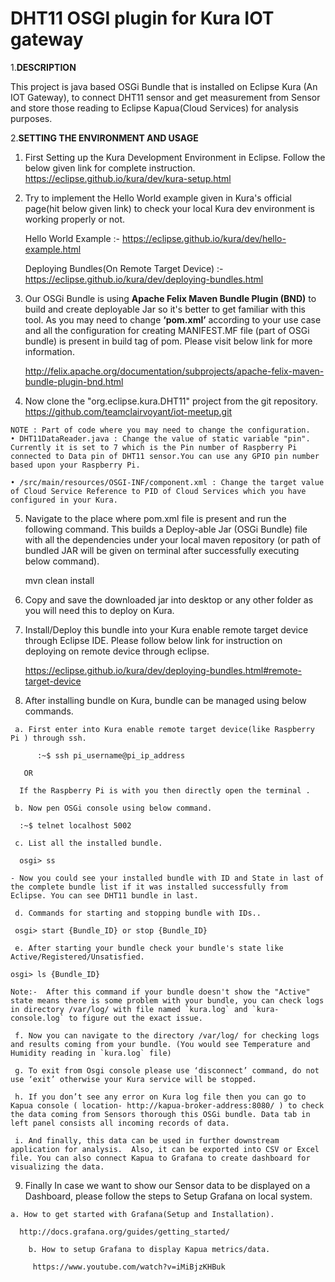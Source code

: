 DHT11 OSGI plugin for Kura IOT gateway
===================================

1.**DESCRIPTION**

This project is java based OSGi Bundle that is installed on Eclipse Kura (An IOT Gateway), to connect DHT11 sensor and get measurement from Sensor and store those reading to Eclipse Kapua(Cloud Services) for analysis purposes.

2.**SETTING THE ENVIRONMENT AND USAGE**

   1. First Setting up the Kura Development Environment in Eclipse. Follow the below given link for complete instruction.
       https://eclipse.github.io/kura/dev/kura-setup.html
       
   2. Try to implement the Hello World example given in Kura's official page(hit below given link) to check your local Kura 	    dev environment is working properly or not.
   
       Hello World Example :- https://eclipse.github.io/kura/dev/hello-example.html
       
       Deploying Bundles(On Remote Target Device) :- https://eclipse.github.io/kura/dev/deploying-bundles.html
       
   3. Our OSGi Bundle is using **Apache Felix Maven Bundle Plugin (BND)** to build and create deployable Jar so it's better 	  to get familiar with this tool. As you may need to change **‘pom.xml’** according to your use case and all the 	       configuration for creating MANIFEST.MF file (part of OSGi bundle) is present in build tag of pom. Please visit below 	  link for more information. 
       
       http://felix.apache.org/documentation/subprojects/apache-felix-maven-bundle-plugin-bnd.html 
       
   4. Now clone the "org.eclipse.kura.DHT11" project from the git repository. 							https://github.com/teamclairvoyant/iot-meetup.git
    
    NOTE : Part of code where you may need to change the configuration.
    • DHT11DataReader.java : Change the value of static variable "pin". Currently it is set to 7 which is the Pin number of Raspberry Pi connected to Data pin of DHT11 sensor.You can use any GPIO pin number based upon your Raspberry Pi.
    
    • /src/main/resources/OSGI-INF/component.xml : Change the target value of Cloud Service Reference to PID of Cloud Services which you have configured in your Kura.
    
   5. Navigate to the place where pom.xml file is present and run the following command. This builds a Deploy-able Jar
      (OSGi Bundle) file with all the dependencies under your local maven repository (or path of bundled JAR will be given on       terminal after successfully executing below command).
       
        mvn clean install       
    
   6. Copy and save the downloaded jar into desktop or any other folder as you will need this to deploy on Kura.
    
   7. Install/Deploy this bundle into your Kura enable remote target device through Eclipse IDE. Please follow below link for       instruction on deploying on remote device through eclipse.
   
       https://eclipse.github.io/kura/dev/deploying-bundles.html#remote-target-device
       
   8. After installing bundle on Kura, bundle can be managed using below commands.
    
     a. First enter into Kura enable remote target device(like Raspberry Pi ) through ssh.
     
          :~$ ssh pi_username@pi_ip_address
	  
	   OR
	   
 	  If the Raspberry Pi is with you then directly open the terminal .

     b. Now pen OSGi console using below command.
     
	  :~$ telnet localhost 5002

     c. List all the installed bundle.
     
	  osgi> ss 
	  
	- Now you could see your installed bundle with ID and State in last of the complete bundle list if it was installed successfully from Eclipse. You can see DHT11 bundle in last.
     
     d. Commands for starting and stopping bundle with IDs..
     
	 osgi> start {Bundle_ID} or stop {Bundle_ID} 

     e. After starting your bundle check your bundle's state like Active/Registered/Unsatisfied. 	
     
	osgi> ls {Bundle_ID}
	
	Note:-  After this command if your bundle doesn't show the "Active" state means there is some problem with your bundle, you can check logs in directory /var/log/ with file named `kura.log` and `kura-console.log` to figure out the exact issue.

     f. Now you can navigate to the directory /var/log/ for checking logs and results coming from your bundle. (You would see Temperature and Humidity reading in `kura.log` file)
     
     g. To exit from Osgi console please use ‘disconnect’ command, do not use ‘exit’ otherwise your Kura service will be stopped.
    
     h. If you don’t see any error on Kura log file then you can go to Kapua console ( location- http://kapua-broker-address:8080/ ) to check the data coming from Sensors thorough this OSGi bundle. Data tab in left panel consists all incoming records of data.

     i. And finally, this data can be used in further downstream application for analysis.  Also, it can be exported into CSV or Excel file. You can also connect Kapua to Grafana to create dashboard for visualizing the data.
    
    
   9. Finally In case we want to show our Sensor data to be displayed on a Dashboard, please follow the steps to Setup Grafana on local system.
   
   	a. How to get started with Grafana(Setup and Installation).
	
	  http://docs.grafana.org/guides/getting_started/
		
        b. How to setup Grafana to display Kapua metrics/data. 
	
         https://www.youtube.com/watch?v=iMiBjzKHBuk
